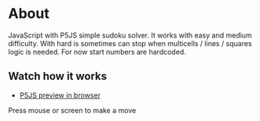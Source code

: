 
# About

JavaScript with P5JS simple sudoku solver. It works with easy and medium difficulty. With hard is sometimes can stop when multicells / lines / squares logic is needed. For now start numbers are hardcoded. 


## Watch how it works

 - [P5JS preview in browser](https://editor.p5js.org/Konradoss/full/eLRxsE3FX)

 Press mouse or screen to make a move
